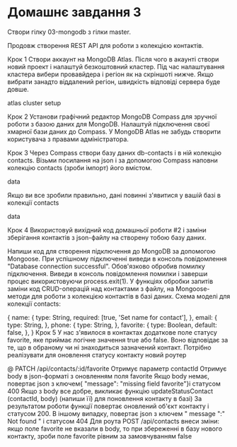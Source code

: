 # Домашнє завдання 3

Створи гілку 03-mongodb з гілки master.

Продовж створення REST API для роботи з колекцією контактів.

Крок 1
Створи аккаунт на MongoDB Atlas. Після чого в акаунті створи новий проект і налаштуй безкоштовний кластер. Під час налаштування кластера вибери провавйдера і регіон як на скріншоті нижче. Якщо вибрати занадто віддалений регіон, швидкість відповіді сервера буде довше.

atlas cluster setup

Крок 2
Установи графічний редактор MongoDB Compass для зручної роботи з базою даних для MongoDB. Налаштуй підключення своєї хмарної бази даних до Compass. У MongoDB Atlas не забудь створити користувача з правами адміністратора.

Крок 3
Через Compass створи базу даних db-contacts і в ній колекцію contacts. Візьми посилання на json і за допомогою Compass наповни колекцію contacts (зроби імпорт) його вмістом.

data

Якщо ви все зробили правильно, дані повинні з'явитися у вашій базі в колекції contacts

data

Крок 4
Використовуй вихідний код домашньої роботи #2 і заміни зберігання контактів з json-файлу на створену тобою базу даних.

Напиши код для створення підключення до MongoDB за допомогою Mongoose.
При успішному підключенні виведи в консоль повідомлення "Database connection successful".
Обов'язково обробив помилку підключення. Виведи в консоль повідомлення помилки і заверши процес використовуючи process.exit(1).
У функціях обробки запитів заміни код CRUD-операцій над контактами з файлу, на Mongoose-методи для роботи з колекцією контактів в базі даних.
Схема моделі для колекції contacts:

  {
    name: {
      type: String,
      required: [true, 'Set name for contact'],
    },
    email: {
      type: String,
    },
    phone: {
      type: String,
    },
    favorite: {
      type: Boolean,
      default: false,
    },
  }
Крок 5
У нас з'явилося в контактах додаткове поле статусу favorite, яке приймає логічне значення true або false. Воно відповідає за те, що в обраному чи ні знаходиться зазначений контакт. Потрібно реалізувати для оновлення статусу контакту новий роутер

@ PATCH /api/contacts/:id/favorite
Отримує параметр contactId
Отримує body в json-форматі з оновленням поля favorite
Якщо body немає, повертає json з ключем{ "message": "missing field favorite"}і статусом 400
Якщо з body все добре, викликає функцію updateStatusContact (contactId, body) (напиши її) для поновлення контакту в базі)
За результатом роботи функції повертає оновлений об'єкт контакту і статусом 200. В іншому випадку, повертає json з ключем " message ":" Not found " і статусом 404
Для роута POST /api/contacts внеси зміни: якщо поле favorite не вказали в body, то при збереженні в базу нового контакту, зроби поле favorite рівним за замовчуванням false